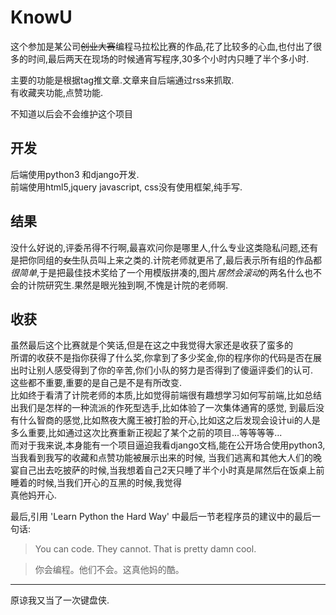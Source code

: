KnowU
================
这个参加是某公司~~创业大赛~~编程马拉松比赛的作品,花了比较多的心血,也付出了很多的时间,最后两天在现场的时候通宵写程序,30多个小时内只睡了半个多小时.  

主要的功能是根据tag推文章.文章来自后端通过rss来抓取.    
有收藏夹功能,点赞功能.  

不知道以后会不会维护这个项目  

开发
-------------
后端使用python3 和django开发.  
前端使用html5,jquery javascript, css没有使用框架,纯手写.  


结果
----------
没什么好说的,评委吊得不行啊,最喜欢问你是哪里人,什么专业这类隐私问题,还有是把你同组的~~女生~~队员叫上来之类的.计院老师就更吊了,最后表示所有组的作品都*很简单*,于是把最佳技术奖给了一个用模版拼凑的,图片*居然会滚动*的两名什么也不会的计院研究生.果然是眼光独到啊,不愧是计院的老师啊.


收获
------------
虽然最后这个比赛就是个笑话,但是在这之中我觉得大家还是收获了蛮多的  
所谓的收获不是指你获得了什么奖,你拿到了多少奖金,你的程序你的代码是否在展出时让别人感受得到了你的辛苦,你们小队的努力是否得到了傻逼评委们的认可.  
这些都不重要,重要的是自己是不是有所改变.  
比如终于看清了计院老师的本质,比如觉得前端很有趣想学习如何写前端,比如总结出我们是怎样的一种流派的作死型选手,比如体验了一次集体通宵的感觉,
到最后没有什么智商的感觉,比如熬夜大魔王被打脸的开心,比如这之后发现会设计ui的人是多么重要,比如通过这次比赛重新正视起了某个之前的项目...等等等等...  
而对于我来说,本身能有一个项目逼迫我看django文档,能在公开场合使用python3,当我看到我写的收藏和点赞功能被展示出来的时候,
当我们逃离和其他大人们的晚宴自己出去吃披萨的时候,当我想着自己2天只睡了半个小时真是屌然后在饭桌上前睡着的时候,当我们开心的互黑的时候,我觉得  
真他妈开心.  

最后,引用 'Learn Python the Hard Way' 中最后一节老程序员的建议中的最后一句话:  

> You can code. They cannot. That is pretty damn cool.

> 你会编程。他们不会。这真他妈的酷。

- - -

原谅我又当了一次键盘侠.






